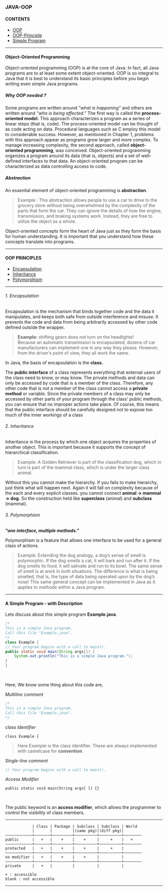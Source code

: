 ### JAVA-OOP

#### CONTENTS

- [OOP](#object-oriented-programming)
- [OOP-Principle](#oop-principles)
- [Simple Program](#a-simple-program---with-description)

<hr>

#### Object-Oriented Programming

Object-oriented programming (OOP) is at the core of Java. In fact, all Java programs are to
at least some extent object-oriented. OOP is so integral to Java that it is best to understand
its basic principles before you begin writing even simple Java programs.



##### Why OOP needed ?

Some programs are written around *“what is happening”* and others are written around *“who is being affected.”*
The first way is called the **process-oriented model.** This approach characterizes a program as a series of linear 
steps (that is, code). The process-oriented model can be thought of as code acting on
data. Procedural languages such as C employ this model to considerable success. However,
as mentioned in Chapter 1, problems with this approach appear as programs grow larger
and more complex.
To manage increasing complexity, the second approach, called **object-oriented programming**, was conceived. 
Object-oriented programming organizes a program around its data (that is, objects) and a set of well-defined interfaces 
to that data. An object-oriented program can be characterized as data controlling access to code.



##### Abstraction

An essential element of object-oriented programming is **abstraction**.

> Example : 
  This abstraction allows people to use a car to drive to the grocery store
  without being overwhelmed by the complexity of the parts that form the car. They can
  ignore the details of how the engine, transmission, and braking systems work. Instead,
  they are free to utilize the object as a whole.
  
Object-oriented concepts form the heart of Java just as they form the basis for human
understanding. It is important that you understand how these concepts translate into
programs.

<hr>

#### OOP PRINCIPLES
- [Encapsulation](#encapsulation)
- [Inheritance](#inheritance)
- [Polymorphism](#polymorphism)

<hr>

###### 1. Encapsulation

Encapsulation is the mechanism that binds together code and the data it manipulates, and
keeps both safe from outside interference and misuse. It prevents the code and data from 
being arbitrarily accessed by other code defined outside the wrapper.

> **Example:** shifting gears does not turn on the headlights!<br>
Because an automatic transmission is encapsulated, dozens
of car manufacturers can implement one in any way they please. However, from the driver’s
point of view, they all work the same.



In Java, the basis of encapsulation is the **class.** <br>

The **public interface** of a class represents everything that external users of the class need to know, or may know. The private methods and data
can only be accessed by code that is a member of the class. Therefore, any other code that
is not a member of the class cannot access a **private method** or variable. Since the private
members of a class may only be accessed by other parts of your program through the class’
public methods, you can ensure that no improper actions take place. Of course, this means
that the public interface should be carefully designed not to expose too much of the inner
workings of a class



###### 2. Inheritance

Inheritance is the process by which one object acquires the properties of another object. This
is important because it supports the concept of hierarchical classification.

> Example: A Golden Retriever is part of the classification dog, which in turn is part of the
 mammal class, which is under the larger class animal.
 
Without this you cannot make the hierarchy. If you fails to make hierarchy, just think what will happen next. Again it
will fall on complexity because of the each and every explicit classes. you cannot connect **animal -> mammal -> dog.**
So the construction held like **superclass** (animal) and **subclass** (mammal).



###### 3. Polymorphism 

<a align="center"><i><b>"one interface, multiple methods.”</b></i><a>

Polymorphism is a feature that allows one interface to be used for a general class of actions.

> Example: Extending the dog analogy, a dog’s sense of smell is polymorphic. If the dog smells a
           cat, it will bark and run after it. If the dog smells its food, it will salivate and run to its bowl.
           The same sense of smell is at work in both situations. The difference is what is being smelled,
           that is, the type of data being operated upon by the dog’s nose! This same general concept
           can be implemented in Java as it applies to methods within a Java program.
           
<hr>
           
#### A Simple Program - with Description

  Lets discuss about this simple program **Example.java**.

```java
/*
This is a simple Java program.
Call this file "Example.java".
*/
class Example {
// Your program begins with a call to main().
public static void main(String args[]) {
    System.out.println("This is a simple Java program.");
}
}
```
<br>

  <p>Here, We know some thing about this code are, </p>

*Multiline comment*

```java
/*
This is a simple Java program.
Call this file "Example.java".
*/
```

*class Identifier*

```
class Example {
```

  > Here *Example* is the class identifier. These are always implemented with camelcase for **convention**.

*Single-line comment*

```java
// Your program begins with a call to main().
```

*Access Modifier*

```
public static void main(String args[ ]) {}
```
<br>

  The public keyword is an **access modifier**, which allows the programmer to control the visibility of class members.

<hr>

```text
            | Class | Package | Subclass | Subclass | World
            |       |         |(same pkg)|(diff pkg)| 
————————————+———————+—————————+——————————+——————————+————————
public      |   +   |    +    |    +     |     +    |   +     
————————————+———————+—————————+——————————+——————————+————————
protected   |   +   |    +    |    +     |     +    |         
————————————+———————+—————————+——————————+——————————+————————
no modifier |   +   |    +    |    +     |          |    
————————————+———————+—————————+——————————+——————————+————————
private     |   +   |         |          |          |    

+ : accessible
blank : not accessible 
```
<hr>